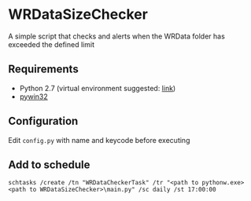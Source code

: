 # WRDataSizeChecker
A simple script that checks and alerts when the WRData folder has exceeded the defined limit

## Requirements
  - Python 2.7 (virtual environment suggested: [link](http://stackoverflow.com/a/23842752))
  - [pywin32](https://sourceforge.net/projects/pywin32/files/pywin32/)

## Configuration
Edit ```config.py``` with name and keycode before executing
  
## Add to schedule
```schtasks /create /tn "WRDataCheckerTask" /tr "<path to pythonw.exe> <path to WRDataSizeChecker>\main.py" /sc daily /st 17:00:00```
 
